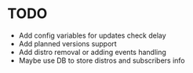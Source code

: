 # TODO

* Add config variables for updates check delay
* Add planned versions support
* Add distro removal or adding events handling
* Maybe use DB to store distros and subscribers info

